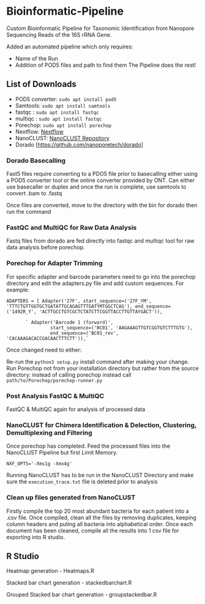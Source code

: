 # Bioinformatic-Pipeline
Custom Bioinformatic Pipeline for Taxonomic Identification from Nanopore Sequencing Reads of the 16S rRNA Gene.

Added an automated pipeline which only requires:
- Name of the Run
- Addition of POD5 files and path to find them
The Pipeline does the rest!


## List of Downloads
- POD5 converter: `sudo apt install pod5`
- Samtools: `sudo apt install samtools`
- fastqc : `sudo apt install fastqc`
- multiqc : `sudo apt install fastqc`
- Porechop: `sudo apt install porechop`
- Nextflow: [Nextflow](https://nf-co.re/docs/usage/installation)
- NanoCLUST: [NanoCLUST Repository](https://github.com/genomicsITER/NanoCLUST)
- Dorado [https://github.com/nanoporetech/dorado]

### Dorado Basecalling

Fast5 files require converting to a PDO5 file prior to basecalling either using a POD5 converter tool or the online converter provided by ONT. Can either use basecaller or duplex and once the run is complete, use samtools to convert .bam to .fastq

Once files are converted, move to the directory with the bin for dorado then run the command


### FastQC and MultiQC for Raw Data Analysis
Fastq files from dorado are fed directly into fastqc and multiqc tool for raw data analysis before porechop.

### Porechop for Adapter Trimming 

For specific adapter and barcode parameters need to go into the porechop directory and edit the adapters.py file and add custom sequences. For example:


`ADAPTERS = [
    Adapter('27F',
            start_sequence=('27F_YM', 'TTTCTGTTGGTGCTGATATTGCAGAGTTTGATYMTGGCTCAG'),
            end_sequence=('1492R_Y', 'ACTTGCCTGTCGCTCTATCTTCGGTTACCTTGTTAYGACT')),`

           ` Adapter('Barcode 1 (forward)',
                    start_sequence=('BC01', 'AAGAAAGTTGTCGGTGTCTTTGTG'),
                    end_sequence=('BC01_rev', 'CACAAAGACACCGACAACTTTCTT')),`

Once changed need to either: 

Re-run the `python3 setup.py` install command after making your change.
Run Porechop not from your installation directory but rather from the source directory: instead of calling porechop instead call `path/to/Porechop/porechop-runner.py`

### Post Analysis FastQC & MultiQC

FastQC & MultiQC again for analysis of processed data

### NanoCLUST for Chimera Identification & Delection, Clustering, Demultiplexing and Filtering
Once porechop has completed. Feed the processed files into the NanoCLUST Pipeline but first Limit Memory.

`NXF_OPTS='-Xms1g -Xmx4g'`

Running NanoCLUST has to be run in the NanoCLUST Directory and make sure the `execution_trace.txt` file is deleted prior to analysis


### Clean up files generated from NanoCLUST
Firstly compile the top 20 most abundant bacteria for each patient into a .csv file.
Once compiled, clean all the files by removing duplicates, keeping column headers and puting all bacteria into alphabetical order.
Once each document has been cleaned, compile all the results into 1 csv file for exporting into R studio.


## R Studio
 Heatmap generation - Heatmaps.R

 Stacked bar chart generation - stackedbarchart.R

 Grouped Stacked bar chart generation - groupstackedbar.R
